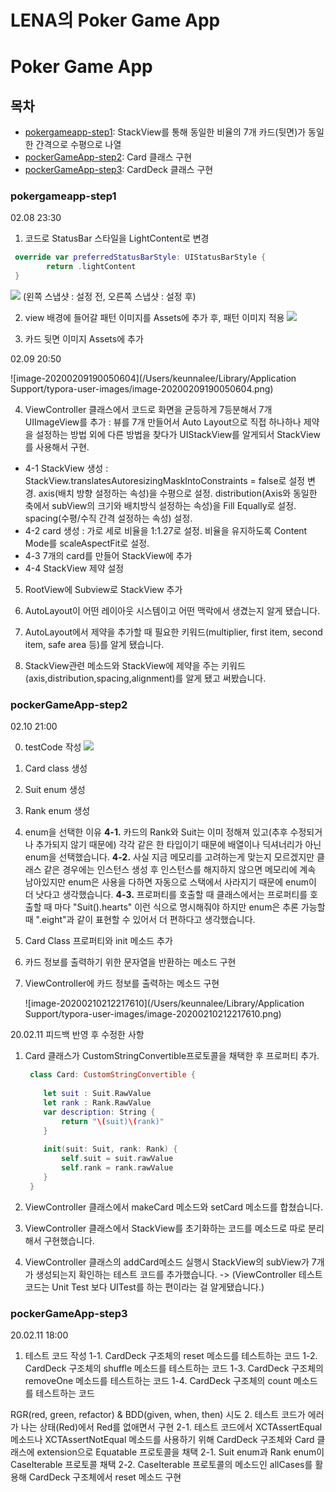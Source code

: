 # LENA의 Poker Game App

# Poker Game App 

## 목차

- [pokergameapp-step1](#pokergameapp-step1): StackView를 통해 동일한 비율의 7개 카드(뒷면)가 동일한 간격으로 수평으로 나열 
- [pockerGameApp-step2](#pockerGameApp-step2): Card 클래스 구현
- [pockerGameApp-step3](#pockerGameApp-step3): CardDeck 클래스 구현


### pokergameapp-step1
02.08 23:30


1. 코드로 StatusBar 스타일을 LightContent로 변경

  ```swift
   override var preferredStatusBarStyle: UIStatusBarStyle {
          return .lightContent
   }
  ```

  ![](https://i.imgur.com/nP2o4mY.png)
  (왼쪽 스냅샷 : 설정 전, 오른쪽 스냅샷 : 설정 후)

2. view 배경에 들어갈 패턴 이미지를 Assets에 추가 후, 패턴 이미지 적용
![](https://i.imgur.com/hwgvBE0.png)

3. 카드 뒷면 이미지 Assets에 추가

02.09 20:50

![image-20200209190050604](/Users/keunnalee/Library/Application Support/typora-user-images/image-20200209190050604.png)

4. ViewController 클래스에서 코드로 화면을 균등하게 7등분해서 7개 UIImageView를 추가
   : 뷰를 7개 만들어서 Auto Layout으로 직접 하나하나 제약을 설정하는 방법 외에 다른 방법을 찾다가 UIStackView를 알게되서 StackView를 사용해서 구현.
- 4-1 StackView 생성
  : StackView.translatesAutoresizingMaskIntoConstraints = false로 설정 변경.
  axis(배치 방향 설정하는 속성)을 수평으로 설정.
  distribution(Axis와 동일한 축에서 subView의 크기와 배치방식 설정하는 속성)을 Fill Equally로 설정.
  spacing(수평/수직 간격 설정하는 속성) 설정.
- 4-2 card 생성 
: 가로 세로 비율을 1:1.27로 설정.
  비율을 유지하도록 Content Mode를 scaleAspectFit로 설정.
- 4-3 7개의 card를 만들어 StackView에 추가 
- 4-4 StackView 제약 설정

5. RootView에 Subview로 StackView 추가 

1. AutoLayout이 어떤 레이아웃 시스템이고 어떤 맥락에서 생겼는지 알게 됐습니다.

2. AutoLayout에서 제약을 추가할 때 필요한 키워드(multiplier, first item, second item, safe area 등)를 알게 됐습니다.

3. StackView관련 메소드와 StackView에 제약을 주는 키워드(axis,distribution,spacing,alignment)를 알게 됐고 써봤습니다.

### pockerGameApp-step2
02.10 21:00

0. testCode 작성
![](https://i.imgur.com/E5x9EX6.png)

1. Card class 생성

2. Suit enum 생성

3. Rank enum 생성

4. enum을 선택한 이유
**4-1.** 카드의 Rank와 Suit는 이미 정해져 있고(추후 수정되거나 추가되지 않기 때문에) 각각 같은 한 타입이기 때문에 배열이나 딕셔너리가 아닌 enum을 선택했습니다.
**4-2.** 사실 지금 메모리를 고려하는게 맞는지 모르겠지만 클래스 같은 경우에는 인스턴스 생성 후 인스턴스를 해지하지 않으면 메모리에 계속 남아있지만 enum은 사용을 다하면 자동으로 스택에서 사라지기 때문에 enum이 더 낫다고 생각했습니다.
**4-3.** 프로퍼티를 호출할 때 클래스에서는 프로퍼티를 호출할 때 마다 "Suit().hearts" 이런 식으로 명시해줘야 하지만 enum은 추론 가능할 때 ".eight"과 같이 표현할 수 있어서 더 편하다고 생각했습니다.

5. Card Class 프로퍼티와 init 메소드 추가 

6. 카드 정보를 출력하기 위한 문자열을 반환하는 메소드 구현

7. ViewController에 카드 정보를 출력하는 메소드 구현

   ![image-20200210212217610](/Users/keunnalee/Library/Application Support/typora-user-images/image-20200210212217610.png)

20.02.11 피드백 반영 후 수정한 사항

1. Card 클래스가 CustomStringConvertible프로토콜을 채택한 후 프로퍼티 추가.

   ```swift
    class Card: CustomStringConvertible {
       
       let suit : Suit.RawValue
       let rank : Rank.RawValue
       var description: String {
           return "\(suit)\(rank)"
       }
       
       init(suit: Suit, rank: Rank) {
           self.suit = suit.rawValue
           self.rank = rank.rawValue
       }
    }
   ```

   

2. ViewController 클래스에서 makeCard 메소드와 setCard 메소드를 합쳤습니다.

3. ViewController 클래스에서 StackView를 초기화하는 코드를 메소드로 따로 분리해서 구현했습니다.

4. ViewController 클래스의 addCard메소드 실행시 StackView의 subView가 7개가 생성되는지 확인하는 테스트 코드를 추가했습니다. -> (ViewController 테스트 코드는 Unit Test 보다 UITest를 하는 편이라는 걸 알게됐습니다.)

### pockerGameApp-step3

20.02.11 18:00

1. 테스트 코드 작성
1-1. CardDeck 구조체의 reset 메소드를 테스트하는 코드
1-2. CardDeck 구조체의 shuffle 메소드를 테스트하는 코드
1-3. CardDeck 구조체의 removeOne 메소드를 테스트하는 코드
1-4. CardDeck 구조체의 count 메소드를 테스트하는 코드

RGR(red, green, refactor) & BDD(given, when, then) 시도
2. 테스트 코드가 에러가 나는 상태(Red)에서 Red를 없애면서 구현
2-1. 테스트 코드에서 XCTAssertEqual 메소드나 XCTAssertNotEqual 메소드를 사용하기 위해 CardDeck 구조체와 Card 클래스에 extension으로 Equatable 프로토콜을 채택 
2-1. Suit enum과 Rank enum이 CaseIterable 프로토콜 채택
2-2. CaseIterable 프로토콜의 메소드인 allCases를 활용해 CardDeck 구조체에서 reset 메소드 구현